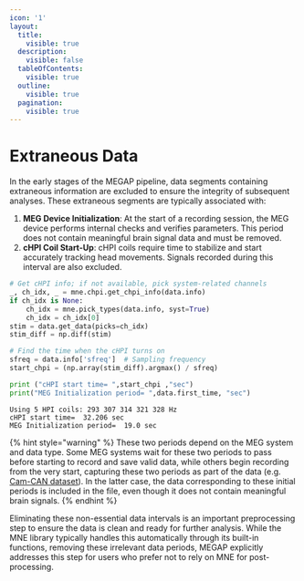 ```yaml
---
icon: '1'
layout:
  title:
    visible: true
  description:
    visible: false
  tableOfContents:
    visible: true
  outline:
    visible: true
  pagination:
    visible: true
---
```


# Extraneous Data

In the early stages of the MEGAP pipeline, data segments containing extraneous information are excluded to ensure the integrity of subsequent analyses. These extraneous segments are typically associated with:

1. **MEG Device Initialization**: At the start of a recording session, the MEG device performs internal checks and verifies parameters. This period does not contain meaningful brain signal data and must be removed.
2. **cHPI Coil Start-Up**: cHPI coils require time to stabilize and start accurately tracking head movements. Signals recorded during this interval are also excluded.

```python
# Get cHPI info; if not available, pick system-related channels
_, ch_idx, _ = mne.chpi.get_chpi_info(data.info)
if ch_idx is None:
    ch_idx = mne.pick_types(data.info, syst=True)
    ch_idx = ch_idx[0]
stim = data.get_data(picks=ch_idx)
stim_diff = np.diff(stim)

# Find the time when the cHPI turns on
sfreq = data.info['sfreq']  # Sampling frequency
start_chpi = (np.array(stim_diff).argmax() / sfreq)

print ("cHPI start time= ",start_chpi ,"sec")
print("MEG Initialization period= ",data.first_time, "sec")
```

```
Using 5 HPI coils: 293 307 314 321 328 Hz
cHPI start time=  32.206 sec
MEG Initialization period=  19.0 sec
```

{% hint style="warning" %}
These two periods depend on the MEG system and data type. Some MEG systems wait for these two periods to pass before starting to record and save valid data, while others begin recording from the very start, capturing these two periods as part of the data (e.g. [Cam-CAN dataset](https://camcan-archive.mrc-cbu.cam.ac.uk/dataaccess/)). In the latter case, the data corresponding to these initial periods is included in the file, even though it does not contain meaningful brain signals.
{% endhint %}

Eliminating these non-essential data intervals is an important preprocessing step to ensure the data is clean and ready for further analysis. While the MNE library typically handles this automatically through its built-in functions, removing these irrelevant data periods, MEGAP explicitly addresses this step for users who prefer not to rely on MNE for post-processing.
